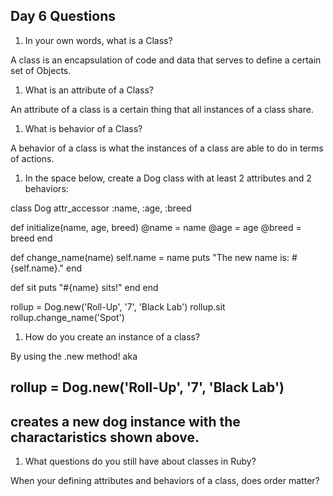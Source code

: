 ## Day 6 Questions

1. In your own words, what is a Class?

A class is an encapsulation of code and data that serves to define a certain set of Objects.  

1. What is an attribute of a Class?

An attribute of a class is a certain thing that all instances of a class share.  

1. What is behavior of a Class?

A behavior of a class is what the instances of a class are able to do in terms of actions.

1. In the space below, create a Dog class with at least 2 attributes and 2 behaviors:

class Dog
  attr_accessor :name, :age, :breed

  def initialize(name, age, breed)
    @name = name
    @age = age
    @breed = breed
  end

  def change_name(name)
    self.name = name
    puts "The new name is: #{self.name}."
  end

  def sit
    puts "#{name} sits!"
  end
end

rollup = Dog.new('Roll-Up', '7', 'Black Lab')
rollup.sit
rollup.change_name('Spot')


1. How do you create an instance of a class?

By using the .new method! aka
## rollup = Dog.new('Roll-Up', '7', 'Black Lab')
## creates a new dog instance with the charactaristics shown above.

1. What questions do you still have about classes in Ruby?

When your defining attributes and behaviors of a class, does order matter?
